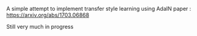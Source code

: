 A simple attempt to implement transfer style learning using AdaIN paper : https://arxiv.org/abs/1703.06868 

Still very much in progress 
